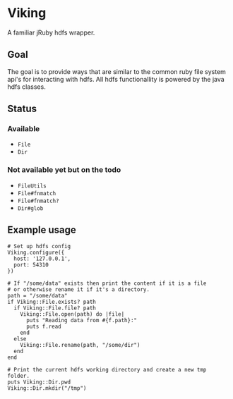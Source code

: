 # Viking

A familiar jRuby hdfs wrapper.

## Goal

The goal is to provide ways that are similar to the common ruby file system
api's for interacting with hdfs. All hdfs functionallity is powered by the java
hdfs classes.

## Status

### Available

 - `File`
 - `Dir`

### Not available yet but on the todo

 - `FileUtils`
 - `File#fnmatch`
 - `File#fnmatch?`
 - `Dir#glob`

## Example usage

    # Set up hdfs config
    Viking.configure({
      host: '127.0.0.1',
      port: 54310
    })

    # If "/some/data" exists then print the content if it is a file
    # or otherwise rename it if it's a directory.
    path = "/some/data"
    if Viking::File.exists? path
      if Viking::File.file? path
        Viking::File.open(path) do |file|
          puts "Reading data from #{f.path}:"
          puts f.read
        end
      else
        Viking::File.rename(path, "/some/dir")
      end
    end

    # Print the current hdfs working directory and create a new tmp folder.
    puts Viking::Dir.pwd
    Viking::Dir.mkdir("/tmp")

